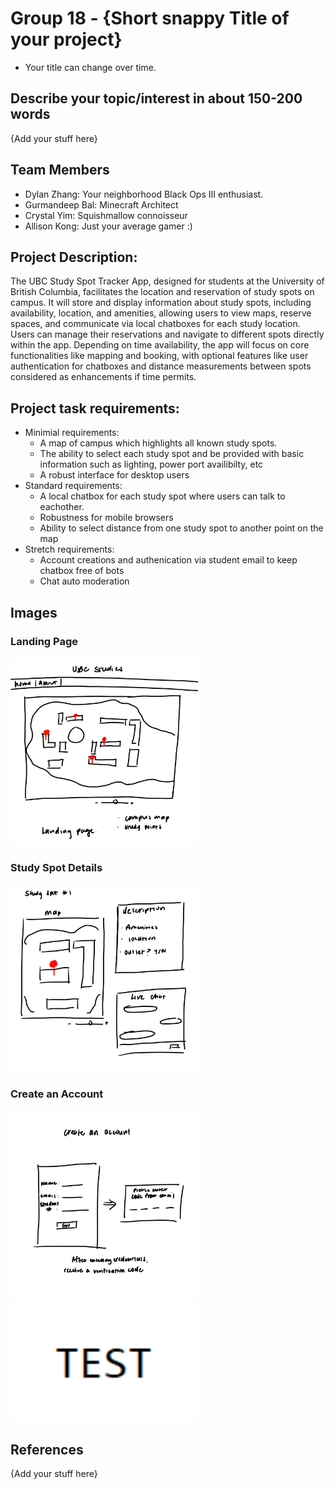# Group 18 - {Short snappy Title of your project}

- Your title can change over time.

## Describe your topic/interest in about 150-200 words

{Add your stuff here}

## Team Members

- Dylan Zhang: Your neighborhood Black Ops III enthusiast.
- Gurmandeep Bal: Minecraft Architect
- Crystal Yim: Squishmallow connoisseur 
- Allison Kong: Just your average gamer :)

## Project Description:
The UBC Study Spot Tracker App, designed for students at the University of British Columbia, facilitates the location and reservation of study spots on campus. It will store and display information about study spots, including availability, location, and amenities, allowing users to view maps, reserve spaces, and communicate via local chatboxes for each study location. Users can manage their reservations and navigate to different spots directly within the app. Depending on time availability, the app will focus on core functionalities like mapping and booking, with optional features like user authentication for chatboxes and distance measurements between spots considered as enhancements if time permits.

## Project task requirements:

- Minimial requirements:
  * A map of campus which highlights all known study spots.
  * The ability to select each study spot and be provided with basic information such as lighting, power port availibilty, etc
  * A robust interface for desktop users
- Standard requirements:
  * A local chatbox for each study spot where users can talk to eachother.
  * Robustness for mobile browsers
  * Ability to select distance from one study spot to another point on the map
- Stretch requirements:
  * Account creations and authenication via student email to keep chatbox free of bots
  * Chat auto moderation


## Images
### Landing Page
<img src="images/sketch_1.png" width="300px">

### Study Spot Details
<img src="images/sketch_2.png" width="300px">

### Create an Account 
<img src="images/sketch_3.png" width="300px">

<img src="images/test.png" width="300px">

## References

{Add your stuff here}



